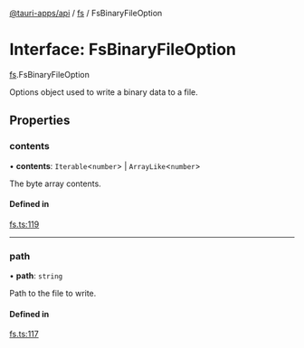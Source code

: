[@tauri-apps/api](../README.md) / [fs](../modules/fs.md) / FsBinaryFileOption

# Interface: FsBinaryFileOption

[fs](../modules/fs.md).FsBinaryFileOption

Options object used to write a binary data to a file.

## Properties

### contents

• **contents**: `Iterable`<`number`\> \| `ArrayLike`<`number`\>

The byte array contents.

#### Defined in

[fs.ts:119](https://github.com/tauri-apps/tauri/blob/c8667f9/tooling/api/src/fs.ts#L119)

___

### path

• **path**: `string`

Path to the file to write.

#### Defined in

[fs.ts:117](https://github.com/tauri-apps/tauri/blob/c8667f9/tooling/api/src/fs.ts#L117)
